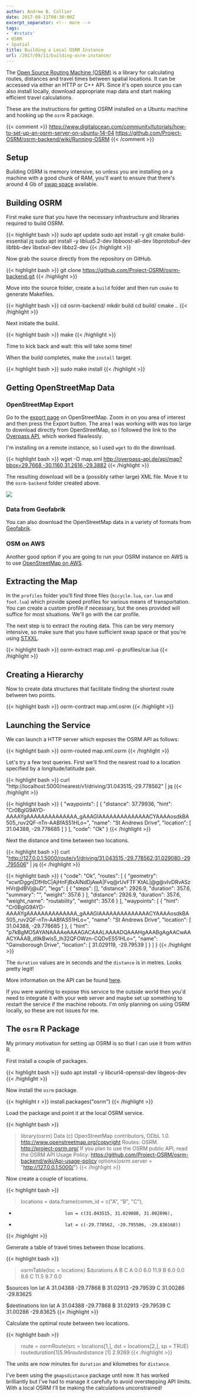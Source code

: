 ```yaml
---
author: Andrew B. Collier
date: 2017-09-11T08:30:00Z
excerpt_separator: <!-- more -->
tags:
- '#rstats'
- OSRM
- Spatial
title: Building a Local OSRM Instance
url: /2017/09/11/building-osrm-instance/
---
```


The [Open Source Routing Machine (OSRM)](http://project-osrm.org/) is a library for calculating routes, distances and travel times between spatial locations. It can be accessed via either an HTTP or C++ API. Since it's open source you can also install locally, download appropriate map data and start making efficient travel calculations.

These are the instructions for getting OSRM installed on a Ubuntu machine and hooking up the `osrm` R package.

<!--more-->

{{< comment >}}
https://www.digitalocean.com/community/tutorials/how-to-set-up-an-osrm-server-on-ubuntu-14-04
https://github.com/Project-OSRM/osrm-backend/wiki/Running-OSRM
{{< /comment >}}

## Setup

Building OSRM is memory intensive, so unless you are installing on a machine with a good chunk of RAM, you'll want to ensure that there's around 4 Gb of [swap space](/blog/2015/06/amazon-ec2-adding-swap/) available.

## Building OSRM

First make sure that you have the necessary infrastructure and libraries required to build OSRM.

{{< highlight bash >}}
sudo apt update
sudo apt install -y git cmake build-essential jq
sudo apt install -y liblua5.2-dev libboost-all-dev libprotobuf-dev libtbb-dev libstxxl-dev libbz2-dev
{{< /highlight >}}

Now grab the source directly from the repository on GitHub.

{{< highlight bash >}}
git clone https://github.com/Project-OSRM/osrm-backend.git
{{< /highlight >}}

Move into the source folder, create a `build` folder and then run `cmake` to generate Makefiles.

{{< highlight bash >}}
cd osrm-backend/
mkdir build
cd build/
cmake ..
{{< /highlight >}}

Next initiate the build.

{{< highlight bash >}}
make
{{< /highlight >}}

Time to kick back and wait: this will take some time!

When the build completes, make the `install` target.

{{< highlight bash >}}
sudo make install
{{< /highlight >}}

## Getting OpenStreetMap Data

### OpenStreetMap Export

Go to the [export page](http://www.openstreetmap.org/export) on OpenStreetMap. Zoom in on you area of interest and then press the Export button. The area I was working with was too large to download directly from OpenStreetMap, so I followed the link to the [Overpass API](http://overpass-api.de/), which worked flawlessly.

I'm installing on a remote instance, so I used `wget` to do the download.

{{< highlight bash >}}
wget -O map.xml http://overpass-api.de/api/map?bbox=29.7668,-30.1160,31.2616,-29.3882
{{< /highlight >}}

The resulting download will be a (possibly rather large) XML file. Move it to the `osrm-backend` folder created above.

![](/img/2017/09/openstreetmap-export.png)

### Data from Geofabrik

You can also download the OpenStreetMap data in a variety of formats from [Geofabrik](http://download.geofabrik.de/).

### OSM on AWS

Another good option if you are going to run your OSRM instance on AWS is to use [OpenStreetMap on AWS](https://aws.amazon.com/public-datasets/osm/).

## Extracting the Map

In the `profiles` folder you'll find three files (`bicycle.lua`, `car.lua` and `foot.lua`) which provide speed profiles for various means of transportation. You can create a custom profile if necessary, but the ones provided will suffice for most situations. We'll go with the car profile.

The next step is to extract the routing data. This can be very memory intensive, so make sure that you have sufficient swap space or that you're using [STXXL](http://stxxl.org/).

{{< highlight bash >}}
osrm-extract map.xml -p profiles/car.lua
{{< /highlight >}}

## Creating a Hierarchy

Now to create data structures that facilitate finding the shortest route between two points.

{{< highlight bash >}}
osrm-contract map.xml.osrm
{{< /highlight >}}

## Launching the Service

We can launch a HTTP server which exposes the OSRM API as follows:

{{< highlight bash >}}
osrm-routed map.xml.osrm
{{< /highlight >}}

Let's try a few test queries. First we'll find the nearest road to a location specified by a longitude/latitude pair.

{{< highlight bash >}}
curl "http://localhost:5000/nearest/v1/driving/31.043515,-29.778562" | jq
{{< /highlight >}}

{{< highlight bash >}}
{
  "waypoints": [
    {
      "distance": 37.79936,
      "hint": "Cr0BgIG9AYD-AAAAYgAAAAAAAAAAAAAA_gAAAGIAAAAAAAAAAAAAACYAAAAosdkBA505_ruv2QF-nTn-AABfAS51HLo=",
      "name": "St Andrews Drive",
      "location": [
        31.04388,
        -29.778685
      ]
    }
  ],
  "code": "Ok"
}
{{< /highlight >}}

Next the distance and time between two locations.

{{< highlight bash >}}
curl "http://127.0.0.1:5000/route/v1/driving/31.043515,-29.778562;31.029080,-29.795506" | jq
{{< /highlight >}}

{{< highlight bash >}}
{
  "code": "Ok",
  "routes": [
    {
      "geometry": "xcwtDggn|DfHbC|AjHnFjBxAlNdDjAwA|Fvq@rUvFTF`KtAL|@g@vIvDRvASzHVr@dBVj@uD",
      "legs": [
        {
          "steps": [],
          "distance": 2926.9,
          "duration": 357.6,
          "summary": "",
          "weight": 357.6
        }
      ],
      "distance": 2926.9,
      "duration": 357.6,
      "weight_name": "routability",
      "weight": 357.6
    }
  ],
  "waypoints": [
    {
      "hint": "Cr0BgIG9AYD-AAAAYgAAAAAAAAAAAAAA_gAAAGIAAAAAAAAAAAAAACYAAAAosdkBA505_ruv2QF-nTn-AABfAS51HLo=",
      "name": "St Andrews Drive",
      "location": [
        31.04388,
        -29.778685
      ]
    },
    {
      "hint": "p7kBgMO5AYANAAAAeAAAAGACAAALAAAADQAAAHgAAABgAgAACwAAACYAAAB_d9kBwls5_lh32QFOWzn-CQDvES51HLo=",
      "name": "Gainsborough Drive",
      "location": [
        31.029119,
        -29.79539
      ]
    }
  ]
}
{{< /highlight >}}

The `duration` values are in seconds and the `distance` is in metres. Looks pretty legit!

More information on the API can be found [here](https://github.com/Project-OSRM/osrm-backend/blob/master/docs/http.md).

If you were wanting to expose this service to the outside world then you'd need to integrate it with your web server and maybe set up something to restart the service if the machine reboots. I'm only planning on using OSRM locally, so these are not issues for me.

## The `osrm` R Package

My primary motivation for setting up OSRM is so that I can use it from within R.

First install a couple of packages.

{{< highlight bash >}}
sudo apt install -y libcurl4-openssl-dev libgeos-dev
{{< /highlight >}}

Now install the `osrm` package.

{{< highlight r >}}
install.packages("osrm")
{{< /highlight >}}

Load the package and point it at the local OSRM service.

{{< highlight bash >}}
> library(osrm)
Data (c) OpenStreetMap contributors, ODbL 1.0. http://www.openstreetmap.org/copyright
Routes: OSRM. http://project-osrm.org/
If you plan to use the OSRM public API, read the OSRM API Usage Policy:
https://github.com/Project-OSRM/osrm-backend/wiki/Api-usage-policy
> options(osrm.server = "http://127.0.0.1:5000/")
{{< /highlight >}}

Now create a couple of locations.

{{< highlight bash >}}
> locations = data.frame(comm_id = c("A", "B", "C"),
+                        lon = c(31.043515, 31.029080, 31.002896),
+                        lat = c(-29.778562, -29.795506, -29.836168))
{{< /highlight >}}

Generate a table of travel times between those locations.

{{< highlight bash >}}
> osrmTable(loc = locations)
$durations
     A   B    C
A  0.0 6.0 11.9
B  6.0 0.0  9.6
C 11.5 9.7  0.0

$sources
       lon       lat
A 31.04388 -29.77868
B 31.02913 -29.79539
C 31.00286 -29.83625

$destinations
       lon       lat
A 31.04388 -29.77868
B 31.02913 -29.79539
C 31.00286 -29.83625
{{< /highlight >}}

Calculate the optimal route between two locations.

{{< highlight bash >}}
> route = osrmRoute(src = locations[1,], dst = locations[2,], sp = TRUE)
> route$duration
[1] 5.96
> route$distance
[1] 2.9269
{{< /highlight >}}

The units are now minutes for `duration` and kilometres for `distance`.

I've been using the `gmapsdistance` package until now. It has worked brilliantly but I've had to manage it carefully to avoid overstepping API limits. With a local OSRM I'll be making the calculations unconstrained!
